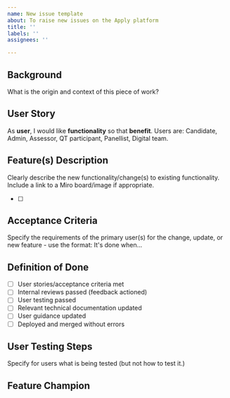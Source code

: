```yaml
---
name: New issue template
about: To raise new issues on the Apply platform
title: ''
labels: ''
assignees: ''

---
```


## Background
What is the origin and context of this piece of work?

## User Story
As **user**, I would like **functionality** so that **benefit**. 
Users are: Candidate, Admin, Assessor, QT participant, Panellist, Digital team.

## Feature(s) Description
Clearly describe the new functionality/change(s) to existing functionality.
Include a link to a Miro board/image if appropriate.

- [ ] 

## Acceptance Criteria 
Specify the requirements of the primary user(s) for the change, update, or new feature - use the format: 
It's done when...

## Definition of Done
- [ ] User stories/acceptance criteria met
- [ ] Internal reviews passed (feedback actioned)
- [ ] User testing passed
- [ ] Relevant technical documentation updated
- [ ] User guidance updated
- [ ] Deployed and merged without errors

## User Testing Steps
Specify for users what is being tested (but not how to test it.)

## Feature Champion
